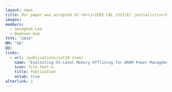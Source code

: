 ```yaml
---
layout: news
title: Our paper was accepted at <b><i>IEEE CAL (SCI(E) journal)</i></b>.
images:
members:
  - Seunghak Lee
  - Daehoon Kim
YYYY: "2019"
MM: "06"
DD: 
links:
  - url: /publications/cal19-slee/
    name: "Exploiting OS-Level Memory Offlining for DRAM Power Management"
    icon: file-text-o
    title: Publication
    ontab: true
alterlink: 1
---
```

